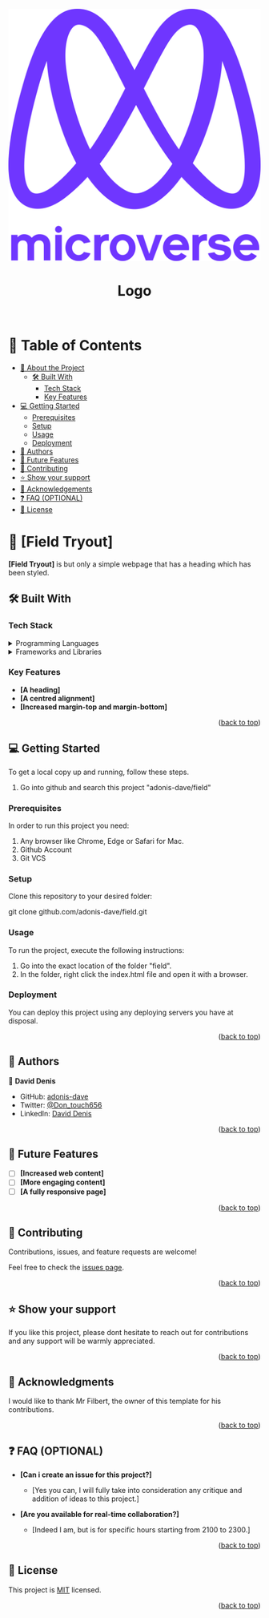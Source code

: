 <a name="readme-top"></a>

<div align="center">
  <img src="murple_logo.png" alt="" srcset="">
  <h1>Logo</h1>
  <br/>

</div>

# 📗 Table of Contents

- [📖 About the Project](#about-project)
  - [🛠 Built With](#built-with)
    - [Tech Stack](#tech-stack)
    - [Key Features](#key-features)
- [💻 Getting Started](#getting-started)
  - [Prerequisites](#prerequisites)
  - [Setup](#setup)
  - [Usage](#usage)
  - [Deployment](#deployment)
- [👥 Authors](#authors)
- [🔭 Future Features](#future-features)
- [🤝 Contributing](#contributing)
- [⭐️ Show your support](#support)
- [🙏 Acknowledgements](#acknowledgements)
- [❓ FAQ (OPTIONAL)](#faq)
- [📝 License](#license)

# 📖 [Field Tryout] <a name="about-project"></a>

**[Field Tryout]** is but only a simple webpage that has a heading which has been styled.

## 🛠 Built With <a name="built-with"></a>

### Tech Stack <a name="tech-stack"></a>

<details>
  <summary>Programming Languages</summary>
  <ul>
    <li><a href="https://html.com/">HTML</a></li>
    <li><a href="https://css.com/">CSS</a></li>
    <li><a href="https://js.com/">Javascript</a></li>
  </ul>
</details>

<details>
  <summary>Frameworks and Libraries</summary>
  <ul>
    <li><a href="https://Bootstrap.com/">Bootstrap</a></li>
  </ul>
</details>

### Key Features <a name="key-features"></a>

- **[A heading]**
- **[A centred alignment]**
- **[Increased margin-top and margin-bottom]**

<p align="right">(<a href="#readme-top">back to top</a>)</p>

## 💻 Getting Started <a name="getting-started"></a>

To get a local copy up and running, follow these steps.

1. Go into github and search this project "adonis-dave/field"

### Prerequisites

In order to run this project you need:

1. Any browser like Chrome, Edge or Safari for Mac.
2. Github Account
3. Git VCS

### Setup

Clone this repository to your desired folder:

git clone github.com/adonis-dave/field.git

### Usage

To run the project, execute the following instructions:

1. Go into the exact location of the folder "field".
2. In the folder, right click the index.html file and open it with a browser.

### Deployment

You can deploy this project using any deploying servers you have at disposal.

<p align="right">(<a href="#readme-top">back to top</a>)</p>

## 👥 Authors <a name="authors"></a>

👤 **David Denis**

- GitHub: [adonis-dave](https://github.com/adonis-dave)
- Twitter: [@Don_touch656](https://twitter.com/Don_touch656)
- LinkedIn: [David Denis](https://linkedin.com/in/david-denis-full-stack-developer)

<p align="right">(<a href="#readme-top">back to top</a>)</p>

## 🔭 Future Features <a name="future-features"></a>

- [ ] **[Increased web content]**
- [ ] **[More engaging content]**
- [ ] **[A fully responsive page]**

<p align="right">(<a href="#readme-top">back to top</a>)</p>

## 🤝 Contributing <a name="contributing"></a>

Contributions, issues, and feature requests are welcome!

Feel free to check the [issues page](../../issues/).

<p align="right">(<a href="#readme-top">back to top</a>)</p>

## ⭐️ Show your support <a name="support"></a>

If you like this project, please dont hesitate to reach out for contributions and any support will be warmly appreciated.

<p align="right">(<a href="#readme-top">back to top</a>)</p>

## 🙏 Acknowledgments <a name="acknowledgements"></a>

I would like to thank Mr Filbert, the owner of this template for his contributions.

<p align="right">(<a href="#readme-top">back to top</a>)</p>

## ❓ FAQ (OPTIONAL) <a name="faq"></a>

- **[Can i create an issue for this project?]**

  - [Yes you can, I will fully take into consideration any critique and addition of ideas to this project.]

- **[Are you available for real-time collaboration?]**

  - [Indeed I am, but is for specific hours starting from 2100 to 2300.]

<p align="right">(<a href="#readme-top">back to top</a>)</p>

## 📝 License <a name="license"></a>

This project is [MIT](./MIT.md) licensed.

<p align="right">(<a href="#readme-top">back to top</a>)</p>

